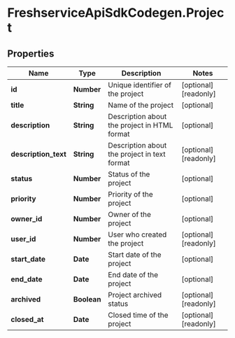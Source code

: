 # FreshserviceApiSdkCodegen.Project

## Properties

| Name                 | Type        | Description                                  | Notes                 |
| -------------------- | ----------- | -------------------------------------------- | --------------------- |
| **id**               | **Number**  | Unique identifier of the project             | [optional] [readonly] |
| **title**            | **String**  | Name of the project                          | [optional]            |
| **description**      | **String**  | Description about the project in HTML format | [optional]            |
| **description_text** | **String**  | Description about the project in text format | [optional] [readonly] |
| **status**           | **Number**  | Status of the project                        | [optional]            |
| **priority**         | **Number**  | Priority of the project                      | [optional]            |
| **owner_id**         | **Number**  | Owner of the project                         | [optional]            |
| **user_id**          | **Number**  | User who created the project                 | [optional] [readonly] |
| **start_date**       | **Date**    | Start date of the project                    | [optional]            |
| **end_date**         | **Date**    | End date of the project                      | [optional]            |
| **archived**         | **Boolean** | Project archived status                      | [optional] [readonly] |
| **closed_at**        | **Date**    | Closed time of the project                   | [optional] [readonly] |
